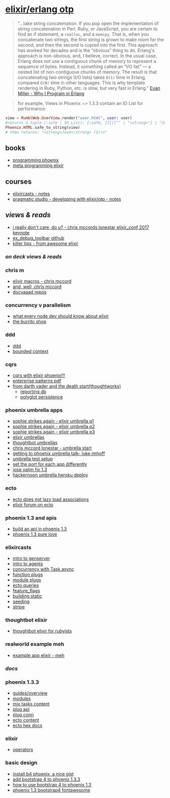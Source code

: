 # [elixir/erlang otp](https://elixir-lang.org/docs.html)

> "...take string concatenation. If you pop open the implementation of string concatenation in Perl, Ruby, or JavaScript, you are certain to find an if statement, a `realloc`, and a `memcpy`. That is, when you concatenate two strings, the first string is grown to make room for the second, and then the second is copied into the first. This approach has worked for decades and is the “obvious” thing to do. Erlang's approach is non-obvious, and, I believe, correct. In the usual case, Erlang does not use a contiguous chunk of memory to represent a sequence of bytes. Instead, it something called an “I/O list” — a nested list of non-contiguous chunks of memory. The result is that concatenating two strings (I/O lists) takes `O(1)` time in Erlang, compared `O(N)` time in other languages. This is why template rendering in Ruby, Python, etc. is slow, but very fast in Erlang."
[Evan Miller - Why I Program in Erlang](https://www.evanmiller.org/why-i-program-in-erlang.html)


> for example, Views in Phoenix ~> 1.3.3 contain an IO List for performance:
```elixir
view = RumblWeb.UserView.render("user.html", user: user)
#returns a tuple (:safe | IO List): {:safe, [[[[["" | "<strong>"] | "José"] | "</strong> ("] | "1"] | ")\n"]}
Phoenix.HTML.safe_to_string(view)
# then returns: "<strong>José</strong> (1)\n"
```

## books
- [programming phoenix](programming_phoenix/README.md)
- [meta programming elixir](https://pragprog.com/book/cmelixir/metaprogramming-elixir)

## courses
- [elixircasts - notes](elixircasts/README.md)
- [pragmatic studio - developing with elixir/otp - notes](pragmatic_studio/README.md)

## *views & reads*
- [i really don't care, do u? - chris mccords lonestar elixir_conf 2017 keynote](https://www.youtube.com/watch?v=tMO28ar0lW8)
- [ex_debug_toolbar github](https://github.com/kagux/ex_debug_toolbar)
- [killer tips - from awesome elixir](https://github.com/blackode/elixir-tips)

### *on deck views & reads*
### chris m
- [elixir macros - chris mccord](https://slides.com/chrismccord/elixir-macros#/1)
- [and, well, chris mccord](https://github.com/chrismccord?tab=repositories)
- [docyaaad repos](https://github.com/DockYard)
### concurrency v parallelism
- [what every node dev should know about elixir](https://www.youtube.com/watch?v=q8wueg2hswA&feature=youtu.be&t=37m4s)
- [the burrito shop](http://nathanmlong.com/2017/06/concurrency-vs-paralellism/)
### ddd
- [ddd](https://airbrake.io/blog/software-design/domain-driven-design)
- [bounded context](https://www.martinfowler.com/bliki/BoundedContext.html)
### cqrs
- [cqrs with elixir phoenix!!!](https://jfcloutier.github.io/jekyll/update/2015/11/04/cqrs_elixir_phoenix.html)
- [enterprise patterns pdf](http://disi.unal.edu.co/dacursci/sistemasycomputacion/docs/SWEBOK/Systems%20Engineering%20-%20EAA%20-%20Patterns%20of%20Enterprise%20Application%20Architecture%20-%20Addison%20Wesley.pdf)
- [from darth vader and the death start(thoughtworks)](https://www.martinfowler.com/bliki/CQRS.html)
  - [reporting db](https://www.martinfowler.com/bliki/ReportingDatabase.html)
  - [polyglot persistence](https://www.martinfowler.com/bliki/PolyglotPersistence.html)

### phoenix umbrella apps
- [sophie strikes again - elixir umbrella p1](https://www.thegreatcodeadventure.com/building-an-elixir-umbrella-app-part-1/)
- [sophie strikes again - elixir umbrella p2](https://www.thegreatcodeadventure.com/building-an-elixir-umbrella-app-react-part-2/)
- [sophie strikes again - elixir umbrella p3](https://www.thegreatcodeadventure.com/building-an-elixir-umbrella-app-part-3/)
- [elixir umbrellas](https://elixir-lang.org/getting-started/mix-otp/dependencies-and-umbrella-projects.html)
- [thoughtbot umbrellas](https://robots.thoughtbot.com/lessons-from-using-phoenix-1-3)
- [chris mccord lonestar - umbrella start](https://youtu.be/tMO28ar0lW8?t=27m54s)
- [getting to phoenix umbrella talk- luke imhoff](https://www.youtube.com/watch?v=1ocF_9Nc0ik)
- [umbrella test setup](https://elixirforum.com/t/umbrella-app-routing-with-plug-router-app-phoenix-app/10213/8)
- [set the port for each app differently](https://stackoverflow.com/questions/46479325/two-phoenix-apps-in-an-umbrella)
- [jose valim fix 1.3](https://github.com/obmarg/request_pot/pull/8)
- [hackernoon umbrella heroku deploy](https://hackernoon.com/deploying-a-phoenix-1-3-umbrella-app-to-heroku-452436b2b37f)

### ecto
- [ecto does not lazy load associations](https://hexdocs.pm/ecto/Ecto.html)
- [elixir forum on ecto](https://elixirforum.com/t/ecto-general-discussion-blog-posts-wiki/383)

### phoenix 1.3 and apis
- [build an api in phoenix 1.3](https://becoming-functional.com/building-a-rest-api-with-phoenix-1-3-part-1-9f8754aeaa87)
- [phoenix 1.3 pure love](https://swanros.com/2017/03/03/phoenix-1-3-is-pure-love-for-api-development/)

### elixircasts
- [intro to genserver](https://elixircasts.io/intro-to-genserver)
- [intro to agents](https://elixircasts.io/intro-to-agents)
- [concurrency with Task.async](https://elixircasts.io/concurrency-with-task.async_stream)
- [function plugs](https://elixircasts.io/intro-to-function-plugs)
- [module plugs](https://elixircasts.io/intro-to-module-plugs)
- [ecto queries](https://elixircasts.io/composing-ecto-queries)
- [feature_flags](https://elixircasts.io/feature-flags)
- [building static](https://elixircasts.io/static-site-with-elixir)
- [seeding](https://elixircasts.io/seeding-data-in-phoenix)
- [stripe](https://elixircasts.io/accepting-payments-with-stripe)

### thoughtbot elixir
- [thoughtbot elixir for rubyists](https://robots.thoughtbot.com/elixir-for-rubyists)

### realworld example meh
- [example app elixir - meh](https://github.com/gothinkster/elixir-phoenix-realworld-example-app)

### *docs*
### phoenix 1.3.3
- [guides/overview](https://hexdocs.pm/phoenix/overview.html)
- [modules](https://hexdocs.pm/phoenix/Phoenix.html)
- [mix tasks content](https://hexdocs.pm/phoenix/phoenix_mix_tasks.html#content)
- [plug api](https://hexdocs.pm/plug/readme.html)
- [plug conn](https://hexdocs.pm/plug/Plug.Conn.html)
- [ecto content](https://hexdocs.pm/phoenix/ecto.html#content)
- [ecto hex docs](https://hexdocs.pm/ecto/Ecto.html)

### elixir
- [operators](https://hexdocs.pm/elixir/operators.html#content)

### basic design
- [install b4 phoenix, a nice gist](https://gist.github.com/mbenatti/4866eaa5c424f66042e19cc055b21f83)
- [add bootstrap 4 to phoenix 1.3.3](http://candland.net/elixir/2018/02/04/sass_bootstrap_4_in_phoenix_1.3.html)
- [how to use bootstrap 4 to phoenix 1.3](http://whatdidilearn.info/2018/02/11/how-to-use-bootstrap-4-with-phoenix.html)
- [phoenix 1.3 bootstrap4 fontawesome](http://terrcin.io/2017/04/16/phoenix-1.3-with_bootstrap_4_and_font_awesome/)
